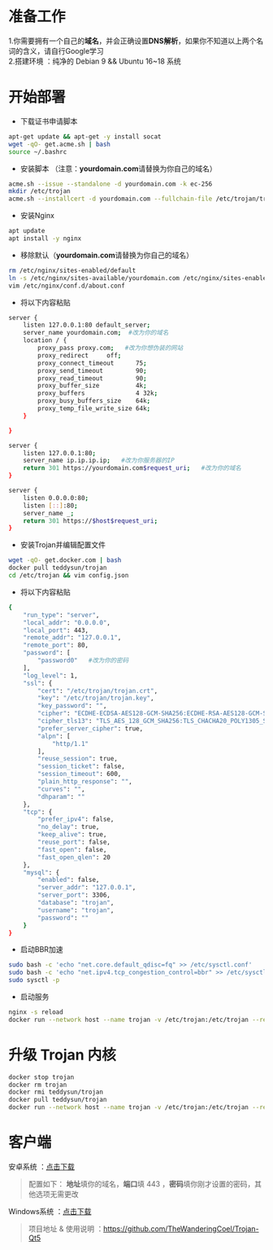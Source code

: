 # 准备工作
1.你需要拥有一个自己的**域名**，并会正确设置**DNS解析**，如果你不知道以上两个名词的含义，请自行Google学习     
2.搭建环境 ：纯净的 Debian 9 && Ubuntu 16~18 系统

# 开始部署
- 下载证书申请脚本
```bash
apt-get update && apt-get -y install socat         
wget -qO- get.acme.sh | bash       
source ~/.bashrc
```
- 安装脚本 （注意：**yourdomain.com**请替换为你自己的域名）
```bash
acme.sh --issue --standalone -d yourdomain.com -k ec-256
mkdir /etc/trojan
acme.sh --installcert -d yourdomain.com --fullchain-file /etc/trojan/trojan.crt --key-file /etc/trojan/trojan.key --ecc
```
- 安装Nginx
```bash
apt update
apt install -y nginx
```
- 移除默认（**yourdomain.com**请替换为你自己的域名）
```bash
rm /etc/nginx/sites-enabled/default
ln -s /etc/nginx/sites-available/yourdomain.com /etc/nginx/sites-enabled/
vim /etc/nginx/conf.d/about.conf
```
- 将以下内容粘贴 
```bash
server {
    listen 127.0.0.1:80 default_server;
    server_name yourdomain.com;  #改为你的域名
    location / {
        proxy_pass proxy.com;   #改为你想伪装的网站
        proxy_redirect     off;
        proxy_connect_timeout      75; 
        proxy_send_timeout         90; 
        proxy_read_timeout         90; 
        proxy_buffer_size          4k; 
        proxy_buffers              4 32k; 
        proxy_busy_buffers_size    64k; 
        proxy_temp_file_write_size 64k; 
    }

}

server {
    listen 127.0.0.1:80;
    server_name ip.ip.ip.ip;   #改为你服务器的IP
    return 301 https://yourdomain.com$request_uri;   #改为你的域名
}

server {
    listen 0.0.0.0:80;
    listen [::]:80;
    server_name _;
    return 301 https://$host$request_uri;
}
```
- 安装Trojan并编辑配置文件
```bash
wget -qO- get.docker.com | bash
docker pull teddysun/trojan
cd /etc/trojan && vim config.json
```
- 将以下内容粘贴
```bash
{
    "run_type": "server",
    "local_addr": "0.0.0.0",
    "local_port": 443,
    "remote_addr": "127.0.0.1",
    "remote_port": 80,
    "password": [
        "password0"   #改为你的密码
    ],
    "log_level": 1,
    "ssl": {
        "cert": "/etc/trojan/trojan.crt",
        "key": "/etc/trojan/trojan.key",
        "key_password": "",
        "cipher": "ECDHE-ECDSA-AES128-GCM-SHA256:ECDHE-RSA-AES128-GCM-SHA256:ECDHE-ECDSA-AES256-GCM-SHA384:ECDHE-RSA-AES256-GCM-SHA384:ECDHE-ECDSA-CHACHA20-POLY1305:ECDHE-RSA-CHACHA20-POLY1305:DHE-RSA-AES128-GCM-SHA256:DHE-RSA-AES256-GCM-SHA384",
        "cipher_tls13": "TLS_AES_128_GCM_SHA256:TLS_CHACHA20_POLY1305_SHA256:TLS_AES_256_GCM_SHA384",
        "prefer_server_cipher": true,
        "alpn": [
            "http/1.1"
        ],
        "reuse_session": true,
        "session_ticket": false,
        "session_timeout": 600,
        "plain_http_response": "",
        "curves": "",
        "dhparam": ""
    },
    "tcp": {
        "prefer_ipv4": false,
        "no_delay": true,
        "keep_alive": true,
        "reuse_port": false,
        "fast_open": false,
        "fast_open_qlen": 20
    },
    "mysql": {
        "enabled": false,
        "server_addr": "127.0.0.1",
        "server_port": 3306,
        "database": "trojan",
        "username": "trojan",
        "password": ""
    }
}
```
- 启动BBR加速
```bash
sudo bash -c 'echo "net.core.default_qdisc=fq" >> /etc/sysctl.conf'
sudo bash -c 'echo "net.ipv4.tcp_congestion_control=bbr" >> /etc/sysctl.conf'
sudo sysctl -p
```
- 启动服务
```bash
nginx -s reload
docker run --network host --name trojan -v /etc/trojan:/etc/trojan --restart always -d teddysun/trojan
```
# 升级 Trojan 内核
```bash
docker stop trojan
docker rm trojan
docker rmi teddysun/trojan
docker pull teddysun/trojan
docker run --network host --name trojan -v /etc/trojan:/etc/trojan --restart always -d teddysun/trojan
```
# 客户端
安卓系统 ：[点击下载](https://github.com/trojan-gfw/igniter/releases)          
> 配置如下： **地址**填你的域名，**端口**填 443 ，**密码**填你刚才设置的密码，其他选项无需更改        

Windows系统 ：[点击下载](https://github.com/Trojan-Qt5/Trojan-Qt5/releases)   
> 项目地址 & 使用说明 ：https://github.com/TheWanderingCoel/Trojan-Qt5

